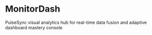 # MonitorDash
PulseSync visual analytics hub for real-time data fusion and adaptive dashboard mastery console

